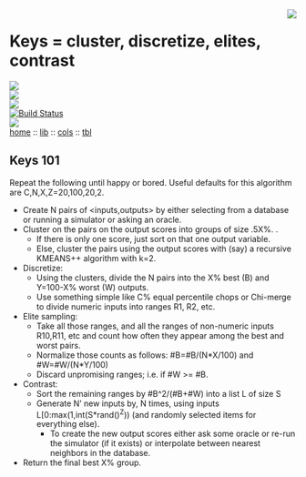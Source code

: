 <img align=right src="https://www.iconexperience.com/_img/v_collection_png/256x256/shadow/keys.png">    

# Keys = cluster, discretize, elites, contrast   

![](https://img.shields.io/badge/platform-osx%20,%20linux-orange)    
![](https://img.shields.io/badge/language-lua,bash-blue)  
![](https://img.shields.io/badge/purpose-ai%20,%20se-blueviolet)  
[![Build Status](https://travis-ci.com/timm/keys.svg?branch=main)](https://travis-ci.com/timm/keys)   
![](https://img.shields.io/badge/license-mit-light-gray)  
[home](http://menzies.us/keys) :: [lib](lib.html) ::
      [cols](cols.html)        :: [tbl](tbl.html)


## Keys 101

Repeat the following until happy or bored. 
Useful defaults for this algorithm are C,N,X,Z=20,100,20,2.  

-  Create N pairs of <inputs,outputs>  by either selecting 
     from a database or running a simulator or asking an oracle.  
-  Cluster on the pairs on the output scores into groups of size .5X%. . 
     - If there is only one score, just sort on that one output variable.  
     - Else, cluster the pairs using the output scores with (say) a 
     recursive KMEANS++ algorithm with k=2.   
- Discretize: 
  - Using the clusters, divide the N pairs into  the X% best (B) 
    and Y=100-X% worst (W) outputs.   
  - Use something simple like C% equal percentile chops or Chi-merge 
    to divide numeric inputs into ranges R1, R2, etc.   
- Elite sampling:
  - Take all those ranges, and all the ranges of non-numeric inputs R10,R11,
        etc and count  how often they appear among the best and worst pairs. 
  - Normalize those counts  as follows: #B=#B/(N\*X/100) and #W=#W/(N\*Y/100)
  - Discard unpromising ranges; i.e. if  #W >= #B.    
- Contrast:
  - Sort the remaining ranges by #B^2/(#B+#W) into a list L of size S
  -  Generate N’ new inputs by,  N times, using 
     inputs L[0:max(1,int(S\*rand()<sup>Z</sup>)) (and randomly selected items for everything else).  
     - To create the new output 
       scores either ask some oracle or re-run the simulator (if it exists) or 
       interpolate between nearest neighbors in the database. 
-  Return the final best X% group.



